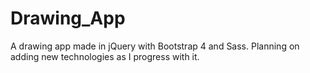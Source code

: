 # Drawing_App
A drawing app made in jQuery with Bootstrap 4 and Sass. Planning on adding new technologies as I progress with it.
